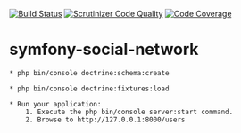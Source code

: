 [![Build Status](https://travis-ci.org/snoek09/symfony-social-network.svg?branch=master)](https://travis-ci.org/snoek09/symfony-social-network) [![Scrutinizer Code Quality](https://scrutinizer-ci.com/g/snoek09/symfony-social-network/badges/quality-score.png?b=master)](https://scrutinizer-ci.com/g/snoek09/symfony-social-network/?branch=master) [![Code Coverage](https://scrutinizer-ci.com/g/snoek09/symfony-social-network/badges/coverage.png?b=master)](https://scrutinizer-ci.com/g/snoek09/symfony-social-network/?branch=master)

symfony-social-network
======================

    * php bin/console doctrine:schema:create
    
    * php bin/console doctrine:fixtures:load

    * Run your application:
        1. Execute the php bin/console server:start command.
        2. Browse to http://127.0.0.1:8000/users
